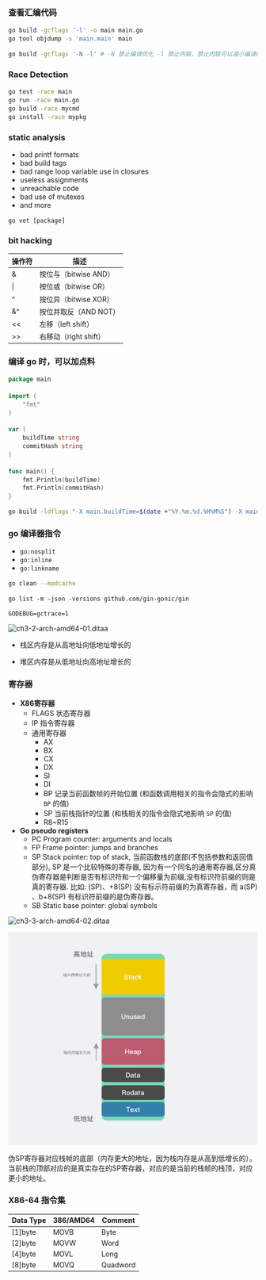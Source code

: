 ### 查看汇编代码

```sh
go build -gcflags '-l' -o main main.go
go tool objdump -s 'main.main' main
```

```sh
go build -gcflags '-N -l' # -N 禁止编译优化 -l 禁止内联，禁止内联可以减小编译的二进制文件大小
```



### Race Detection

```sh
go test -race main
go run -race main.go
go build -race mycmd
go install -race mypkg
```



### static analysis

- bad printf formats
- bad build tags
- bad range loop variable use in closures
- useless assignments
- unreachable code
- bad use of mutexes
- and more 

```
go vet [package]
```



### bit hacking 

| 操作符 | 描述                  |
| ------ | --------------------- |
| &      | 按位与（bitwise AND） |
| \|     | 按位或（bitwise OR）  |
| ^      | 按位异（bitwise XOR） |
| &^     | 按位并取反（AND NOT） |
| <<     | 左移（left shift）    |
| >> | 右移动（right shift） |



### 编译 go 时，可以加点料

```go
package main

import (
	"fmt"
)

var (
	buildTime string
	commitHash string
)

func main() {
	fmt.Println(buildTime)
	fmt.Println(commitHash)
}
```

```sh
go build -ldflags "-X main.buildTime=$(date +"%Y.%m.%d.%H%M%S") -X main.commitHash=$(git log --pretty='%h' -n 1)"
```



### go 编译器指令

- `go:nosplit`
- `go:inline`
- `go:linkname`



```sh
go clean --modcache
```



```
go list -m -json -versions github.com/gin-gonic/gin
```



```
GODEBUG=gctrace=1
```



![ch3-2-arch-amd64-01.ditaa](https://chai2010.cn/advanced-go-programming-book/images/ch3-2-arch-amd64-01.ditaa.png)



-   栈区内存是从高地址向低地址增长的

-   堆区内存是从低地址向高地址增长的





### 寄存器

-   **X86寄存器**
    -   FLAGS 状态寄存器
    -   IP 指令寄存器
    -   通用寄存器
        -   AX
        -   BX
        -   CX
        -   DX
        -   SI
        -   DI
        -   BP 记录当前函数帧的开始位置 (和函数调用相关的指令会隐式的影响 `BP` 的值)
        -   SP 当前栈指针的位置 (和栈相关的指令会隐式地影响 `SP` 的值)
        -   R8~R15
-   **Go pseudo registers**
    -   PC Program counter: arguments and locals
    -   FP Frame pointer: jumps and branches
    -   SP Stack pointer:  top of stack, 当前函数栈的底部(不包括参数和返回值部分), SP 是一个比较特殊的寄存器, 因为有一个同名的通用寄存器,区分真伪寄存器是判断是否有标识符和一个偏移量为前缀,没有标识符前缀的则是真的寄存器. 比如: (SP)、+8(SP) 没有标示符前缀的为真寄存器，而 a(SP) 、b+8(SP) 有标识符前缀的是伪寄存器。
    -   SB Static base pointer: global symbols



![ch3-3-arch-amd64-02.ditaa](https://chai2010.cn/advanced-go-programming-book/images/ch3-3-arch-amd64-02.ditaa.png)



![memory](../img/memory.png)



伪SP寄存器对应栈帧的底部（内存更大的地址，因为栈内存是从高到低增长的）。当前栈的顶部对应的是真实存在的SP寄存器，对应的是当前的栈帧的栈顶，对应更小的地址。



### X86-64 指令集

| Data Type | 386/AMD64 | Comment  |
| --------- | --------- | -------- |
| [1]byte   | MOVB      | Byte     |
| [2]byte   | MOVW      | Word     |
| [4]byte   | MOVL      | Long     |
| [8]byte   | MOVQ      | Quadword |


